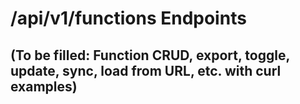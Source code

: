 # /api/v1/functions Endpoints

## (To be filled: Function CRUD, export, toggle, update, sync, load from URL, etc. with curl examples)
